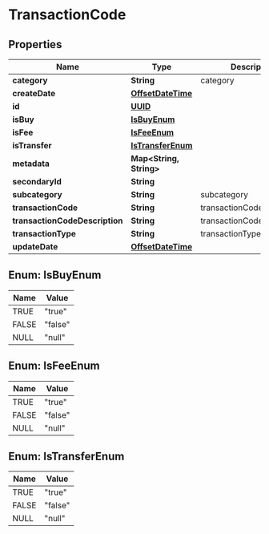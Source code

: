 
# TransactionCode

## Properties
Name | Type | Description | Notes
------------ | ------------- | ------------- | -------------
**category** | **String** | category |  [optional]
**createDate** | [**OffsetDateTime**](OffsetDateTime.md) |  |  [optional]
**id** | [**UUID**](UUID.md) |  |  [optional]
**isBuy** | [**IsBuyEnum**](#IsBuyEnum) |  |  [optional]
**isFee** | [**IsFeeEnum**](#IsFeeEnum) |  |  [optional]
**isTransfer** | [**IsTransferEnum**](#IsTransferEnum) |  |  [optional]
**metadata** | **Map&lt;String, String&gt;** |  |  [optional]
**secondaryId** | **String** |  |  [optional]
**subcategory** | **String** | subcategory |  [optional]
**transactionCode** | **String** | transactionCode | 
**transactionCodeDescription** | **String** | transactionCodeDescription |  [optional]
**transactionType** | **String** | transactionType |  [optional]
**updateDate** | [**OffsetDateTime**](OffsetDateTime.md) |  |  [optional]


<a name="IsBuyEnum"></a>
## Enum: IsBuyEnum
Name | Value
---- | -----
TRUE | &quot;true&quot;
FALSE | &quot;false&quot;
NULL | &quot;null&quot;


<a name="IsFeeEnum"></a>
## Enum: IsFeeEnum
Name | Value
---- | -----
TRUE | &quot;true&quot;
FALSE | &quot;false&quot;
NULL | &quot;null&quot;


<a name="IsTransferEnum"></a>
## Enum: IsTransferEnum
Name | Value
---- | -----
TRUE | &quot;true&quot;
FALSE | &quot;false&quot;
NULL | &quot;null&quot;



